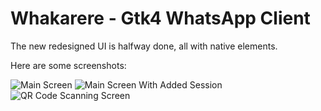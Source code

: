 # Whakarere - Gtk4 WhatsApp Client

The new redesigned UI is halfway done, all with native elements.

Here are some screenshots:

![Main Screen](screenshots/Screenshot_from_2023-11-10_00-11-26.png)
![Main Screen With Added Session](screenshots/Screenshot_from_2023-11-10_00-11-35.png)
![QR Code Scanning Screen](screenshots/Screenshot_from_2023-11-10_00-11-44.png)
